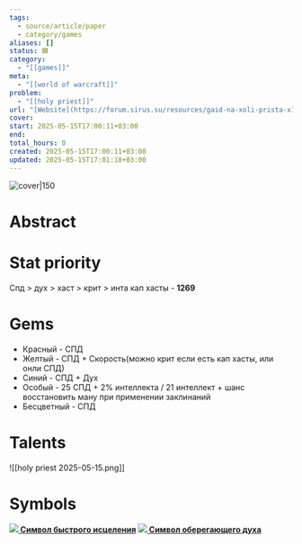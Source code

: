 ```yaml
---
tags:
  - source/article/paper
  - category/games
aliases: []
status: 🟦
category:
  - "[[games]]"
meta:
  - "[[world of warcraft]]"
problem:
  - "[[holy priest]]"
url: "[Website](https://forum.sirus.su/resources/gaid-na-xoli-prista-x1.68/)"
cover: 
start: 2025-05-15T17:00:11+03:00
end: 
total_hours: 0
created: 2025-05-15T17:00:11+03:00
updated: 2025-05-15T17:01:18+03:00
---
```


![cover|150]()

# Abstract

# Stat priority
Спд > дух > хаст > крит > инта
кап хасты - **1269**

# Gems
- Красный - СПД
- Желтый - СПД + Скорость(можно крит если есть кап хасты, или онли СПД)
- Синий - СПД + Дух
- Особый - 25 СПД + 2% интеллекта / 21 интеллект + шанс восстановить ману при применении заклинаний
- Бесцветный - СПД

# Talents
![[holy priest 2025-05-15.png]]

# Symbols
 **[![](https://cdn.scourge.tech/icons/inv_glyph_majorpriest.png) Символ быстрого исцеления](https://sirus.su/base/item/42400/42)**
  **[![](https://cdn.scourge.tech/icons/inv_glyph_majorpriest.png) Символ оберегающего духа](https://sirus.su/base/item/45755/42)**
